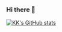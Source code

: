 ### Hi there 👋

[![KK's GitHub stats](https://github-readme-stats.vercel.app/api?username=shark8me)](https://github.com/anuraghazra/github-readme-stats)

<!--
**shark8me/shark8me** is a ✨ _special_ ✨ repository because its `README.md` (this file) appears on your GitHub profile.

Here are some ideas to get you started:

- 🔭 I’m currently working on ...
- 🌱 I’m currently learning ...
- 👯 I’m looking to collaborate on ...
- 🤔 I’m looking for help with ...
- 💬 Ask me about ...
- 📫 How to reach me: ...
- 😄 Pronouns: ...
- ⚡ Fun fact: ...
-->
